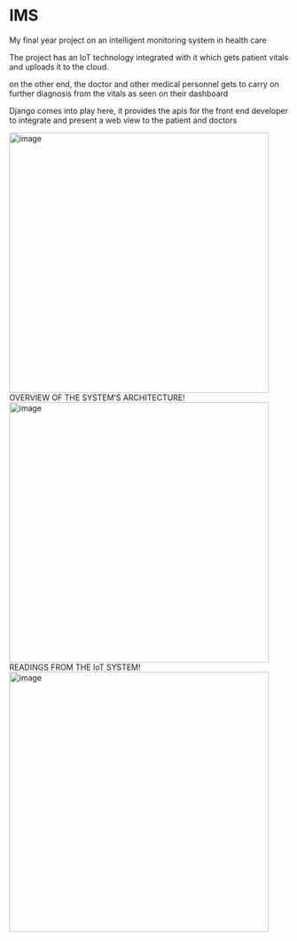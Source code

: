 # IMS

My final year project on an intelligent monitoring system in health care

The project has an IoT technology integrated with it which gets patient vitals and uploads it to the cloud.

on the other end, the doctor and other medical personnel gets to carry on further diagnosis from the vitals as seen on their dashboard

Django comes into play here, it provides the apis for the front end developer to integrate and present a web view to the patient and doctors

<img width="468" alt="image" src="https://github.com/Osigbemes/IMS/assets/45717037/cce26a76-9696-4ff4-ab87-c86b407b71ec">
OVERVIEW OF THE SYSTEM’S ARCHITECTURE!

<img width="468" alt="image" src="https://github.com/Osigbemes/IMS/assets/45717037/9605381e-ad60-4dd5-b326-dfbf9d0b9ea8">
READINGS FROM THE IoT SYSTEM!

<img width="468" alt="image" src="https://github.com/Osigbemes/IMS/assets/45717037/e9d457c3-d42c-416b-b220-5ba3785b2a91">


